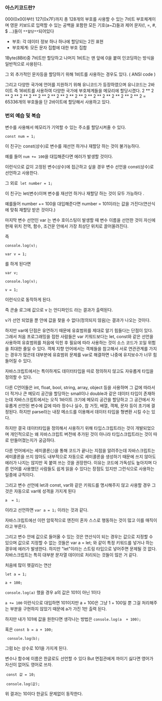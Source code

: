### 아스키코드란?

000(0x00)부터 127(0x7F)까지 총 128개의 부호를 사용할 수 있는 7비트 부호체계이며 영문 키보드로 입력할 수 있는 공백을 포함한 모든 기호(a~Z)들과 제어 문자(!, =, #, $ ...)들이 `**할당**`되어있다

- 부호: 각  데이터 정보 하나 하나에 할당되는 2진 표현
- 부호체계: 모든 문자 집합에 대한 부호 집합 

1Byte(8Bit)중 7비트만 할당하고 나머지 1비트는 맨 앞에 0을 붙여 인코딩하는 방식을 일반적으로 사용된다.

그 외  추가적인 문자등을 할당하기 위해 1비트를 사용하는 경우도 있다.  ( ANSI code )

그리고 다양한 국가에 언어를 지원하기 위해 유니코드가 등장하였으며 유니코드는 2바이트 즉 16비트를 사용하여 다양한 국가에 부호체계들을 메모리에 할당시켰다. 2 ** 2 ** 2 ** 2 ** 2 ** 2 ** 2 ** 2 ** 2 ** 2 ** 2 ** 2 ** 2 ** 2 ** 2 ** 2 ** 2 = 65336개의 부호들을 단 2바이트에 할당해서 사용하고 있다. 



### 번외 예습 및 복습

변수를 사용해서 메모리가 기억할 수 있는 주소를 할당시켜줄 수 있다.

`const num = 1;`

이 친구는 const(상수)로 변수를 재선언 하거나 재할당 하는 것이 불가능하다.

예를 들어 `num += 100`을 대입해준다면 에러가 발생할 것이다. 

이런식으로 값이 고정된 변수(상수)에 접근하고 싶을 경우 변수 선언을 const(상수)로 선언하고 사용한다.

그 외로` let number = 1;`

 이 친구는 let(변수)이며 변수를 재선언 하거나 재할당 하는 것이 모두 가능하다 .

예를들어 number += 100을 대입해준다면 number = 101이라는 값을 가진다(연산식에 맞춰 재할당 받은 것이다.)

마지막 변수 선언인 var 는 변수 호이스팅이 발생할 때 변수 이름을 선언한 것이 자신에 현재 위치  전역, 함수, 조건문 안에서  가장 최상단 위치로 끌어올려진다.

즉 

`console.log(v);`

`var v = 1;`

를 하게 된다면

`var v;`

`console.log(v);`

`v = 1;`

이런식으로 동작하게 된다.

즉 콘솔 로그에 값으로 v 는 언디파인드 라는 결과가 출력된다.

v가 선언 되었을 뿐 안에 값을 찾을 수 없다(정의되지 않음)는 결과가 나오는 것이다.

하지만 var에 단점은 유연하기 때문에 유효범위를 제대로 알기 힘들다는 단점이 있다. 그래서 처음 프로그래밍을 접한 사람들은 var 키워드보다는 let, const와 같은 선언을 사용하여 유효범위를 처음에 익힌 후 필요에 따라 사용하는 것이 소스 코드가 꼬일 위험을 최대한 줄일 수 있다. 객체 지향 언어에서는 객체들을 참고해서 서로 연관관계를 가지는 경우가 많은데 대부분에 유효범위 문제를 var로 해결하면 나중에 유지보수가 너무 힘들어질 수 있다.

자바스크립트에서는 특이하게도 데이터타입을 따로 정의하지 않고도 자유롭게 타입을 정의할 수 있다. 

다른 C언어들은 int, float, bool, string, array, object 등을 사용하며 그 값에 따라서 더 적거나 큰 메모리 공간을 할당하는 small이나 double과 같은 데이터 타입이 존재하는데 자바스크립트에서는 오직 1바이트 크기에 메모리 공간을 할당하고 그 공간에서 자유롭게 선언된 변수에 값에 따라 정수나 실수, 참 거짓, 배열, 객체, 문자 등이  초기에 결정된다. 하지만 parse라는 내장 메소드를 이용해서 데이터 타입을 형변환 시킬 수는 있다.

하지만 결국 데이터타입을 정의해서 사용하기 위해 타입스크립트라는 것이 개발되었으며 개인적으로는 왜 자바스크립트 버전에 추가된 것이 아니라 타입스크립트라는 것이 따로 만들어졌는지가 궁금하다.

다른 언어에서는 세미콜론(;)을 통해 코드가 끝나는 지점을 알려주는데 자바스크립트는 세미콜론을 쓰지 않아도 내부적으로 자동으로 세미콜론을 생성하기 때문에 쓰지 않아도 에러가 나지는 않지만 꼭 붙여 쓰는 것을 권장한다. 이유는 코드에 가독성도 높아지며 다른 언어를 사용했던 사람들도 쉽게 읽을 수 있다는 장점도 있지만 그런식으로 사용하는 일종에 규칙이다. 

그리고 변수 선언에 let과 const, var와 같은 키워드를 명시해주지 않고 사용할 경우 그것은 자동으로 var에 성격을 가지게 된다

`a  = 1; `

이라고 선언하면 `var a = 1;` 이라는 것과 같다.

자바스크립트에선 이런 암묵적으로 엔진이 혼자 스스로 행동하는 것이 많고 이를 매직이라고 부른다.

그리고 변수 안에 값으로 들어올 수 있는 것은 연산식이 되는 경우는 값으로 지정할 수 있으며 값으로 지정할 수 없는 것들은 var a = let; 와 같이 특정 키워드를 넣거나 하는 경우에 에러가 발생한다. 하지만 "let"이라는 스트링 타입으로 넣어주면 문제될 것 없다. 자바스크립트는 특히 대부분 문자열 데이터로 처리되는 것들이 많은 거 같다. 

처음에 많이 헷갈리는 연산

`let a = 1;`

`a + 100;`

`console.log(a)` 했을 경우 a의 값은 101이 아닌 1이다

`a += 100` 이런식으로 대입하면 101이지만 a + 100은 그냥 1 + 100일 뿐 그걸 처리해주는 부분을 구현하지 않았기 때문에 a가 가진 1만 출력 된다.

하지만 내가 101에 값을 원한다면 생각나는 방법은 `console.log(a  + 100);`

혹은 `const b = a + 100;`

 ` console.log(b);`

그럼 b는 상수로 101을 가지게 된다.

변수나 함수에 이름은 한글로도 선언할 수 있다 But 면접관에게 까이기 싫다면 영어가 자신이 없어도 영어로 쓰자.

​    `const 값 = 10;`

​    `console.log(값);`

위 결과는 10이다 한글도 문제없이 동작한다.